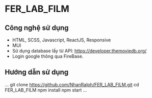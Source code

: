 # FER_LAB_FILM

## Công nghệ sử dụng
- HTML, SCSS, Javascript, ReactJS, Responsive
- MUI
- Sử dụng database lấy từ API: https://developer.themoviedb.org/
- Login google thông qua FireBase.

## Hướng dẫn sử dụng
...
git clone https://github.com/NhanRalph/FER_LAB_FILM.git
cd FER_LAB_FILM
npm install
npm start
...
